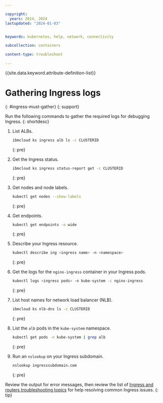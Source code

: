 ```yaml
---

copyright: 
  years: 2014, 2024
lastupdated: "2024-01-03"


keywords: kubernetes, help, network, connectivity

subcollection: containers

content-type: troubleshoot

---
```


{{site.data.keyword.attribute-definition-list}}


# Gathering Ingress logs
{: #ingress-must-gather}
{: support}

Run the following commands to gather the required logs for debugging Ingress.
{: shortdesc}

1. List ALBs.

    ```sh
    ibmcloud ks ingress alb ls -c CLUSTERID
    ```
    {: pre}

1. Get the Ingress status.

    ```sh
    ibmcloud ks ingress status-report get -c CLUSTERID
    ```
    {: pre}
    
1. Get nodes and node labels.

    ```sh
    kubectl get nodes --show-labels
    ```
    {: pre}
    
1. Get endpoints.

    ```sh
    kubectl get endpoints -o wide
    ```
    {: pre}

1. Describe your Ingress resource.

    ```sh
    kubectl describe ing <ingress name> -n <namespace>
    ```
    {: pre}
    
1. Get the logs for the `nginx-ingress` container in your Ingress pods.

    ```sh
    kubectl logs <ingress pods> -n kube-system -c nginx-ingress
    ```
    {: pre}
    
1.  List host names for network load balancer (NLB).

    ```sh
    ibmcloud ks nlb-dns ls -c CLUSTERID
    ```
    {: pre}

1. List the `alb` pods in the `kube-system` namespace.

    ```sh
    kubectl get pods -n kube-system | grep alb
    ```
    {: pre}
    
1. Run an `nslookup` on your Ingress subdomain.

    ```sh
    nslookup ingresssubdomain.com
    ```
    {: pre}
    
Review the output for error messages, then review the list of [Ingress and routers troubleshooting topics](/docs/openshift?topic=openshift-sitemap#sitemap_ingress_and_routers) for help resolving common Ingress issues.
{: tip}



